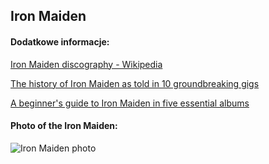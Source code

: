 ## Iron Maiden
#### Dodatkowe informacje:
[Iron Maiden discography - Wikipedia](https://en.wikipedia.org/wiki/Iron_Maiden_discography)

[The history of Iron Maiden as told in 10 groundbreaking gigs](https://www.loudersound.com/features/the-history-of-iron-maiden-as-told-in-10-groundbreaking-gigs)

[A beginner's guide to Iron Maiden in five essential albums](https://www.loudersound.com/features/beginners-guide-to-iron-maiden)

#### Photo of the Iron Maiden:
![Iron Maiden photo](https://www.thisisdig.com/wp-content/uploads/2022/02/Iron-Maiden-Final.jpg)
